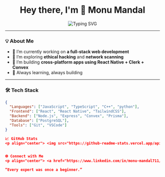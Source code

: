 <h1 align="center">Hey there, I'm 👋 Monu Mandal</h1>
<p align="center">
  <img src="https://readme-typing-svg.herokuapp.com?font=Fira+Code&size=24&pause=1000&center=true&vCenter=true&width=750&lines=Full+Stack+Web+Developer;learning+%7C+web security+%7C+and app development;Tech+Enthusiast+%26+Lifelong+Learner" alt="Typing SVG" />
</p>


---

### 💡 About Me
- 🔭 I’m currently working on **a full-stack web development**
- 🌱 I’m exploring **ethical hacking** and **network scanning**
- 📱 I’m building **cross-platform apps using React Native + Clerk + Convex**
- 🧠 Always learning, always building

---

### 🛠️ Tech Stack
```json
{
  "Languages": ["JavaScript", "TypeScript", "C++", "python"],
  "Frontend": ["React", "React Native", "TailwindCSS"],
  "Backend": ["Node.js", "Express", "Convex", "Prisma"],
  "Database": ["PostgreSQL"],
  "Tools": ["Git", "VSCode"]
}

📈 GitHub Stats
<p align="center"> <img src="https://github-readme-stats.vercel.app/api?username=code-place7&show_icons=true&theme=tokyonight" width="48%" /> <img src="https://github-readme-streak-stats.herokuapp.com/?user=code-place7&theme=tokyonight" width="48%" /> </p>


🌐 Connect with Me
<p align="center"> <a href="https://www.linkedin.com/in/monu-mandal711/" target="_blank"> <img src="https://img.shields.io/badge/LinkedIn-blue?style=for-the-badge&logo=linkedin" /> </a> <a href="mailto:monumandel3@gmail.com"> <img src="https://img.shields.io/badge/Email-D14836?style=for-the-badge&logo=gmail&logoColor=white" /> </a> </p>

“Every expert was once a beginner.”
